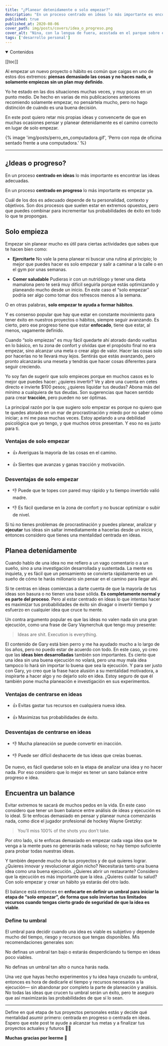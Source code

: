 ```yaml
---
title: "¿Planear detenidamente o solo empezar?"
description: "En un proceso centrado en ideas lo más importante es encontrar las ideas adecuadas. En un proceso centrado en progreso lo más importante es empezar ya. ¿Cómo encuentras el balance?"
published: true
published_at: 2020-08-06
cover_path: img/posts/covers/idea_o_progreso.png
cover_alt: "Nina, con la lengua de fuera, acostada en el parque sobre el pasto"
tags: ['desarrollo personal']
---
```


<details open>
  <summary>
    Contenidos
  </summary>

  [[toc]]

</details>

Al empezar un nuevo proyecto o hábito es común que caigas en uno de estos dos extremos: **piensas demasiado las cosas y no haces nada, o solamente empiezas sin un plan muy definido**.

Yo he estado en las dos situaciones muchas veces, y muy pocas en un punto medio. De hecho en varias de mis publicaciones anteriores recomiendo solamente empezar, no pensártela mucho, pero no hago distinción de cuándo es una buena decisión.

En este post quiero retar mis propias ideas y convencerte de que en muchas ocasiones pensar y planear detenidamente es el camino correcto en lugar de solo empezar.

{% image 'img/posts/perro_en_computadora.gif', 'Perro con ropa de oficina sentado frente a una computadora.' %}

***

## ¿Ideas o progreso?

En un proceso **centrado en ideas** lo más importante es encontrar las ideas adecuadas.

En un proceso **centrado en progreso** lo más importante es empezar ya.

Cuál de los dos es adecuado depende de tu personalidad, contexto y objetivos. Son dos procesos que suelen estar en extremos opuestos, pero que puedes combinar para incrementar tus probabilidades de éxito en todo lo que te propongas.

## Solo empieza

Empezar sin planear mucho es útil para ciertas actividades que sabes que te hacen bien como:

- **Ejercitarte**
  No vale la pena planear ni buscar una rutina al principio; lo mejor que puedes hacer es solo empezar y salir a caminar a la calle o en el gym por unas semanas.

- **Comer saludable**
  Pudieras ir con un nutriólogo y tener una dieta mamalona pero te será muy difícil seguirla porque estás optimizando y planeando mucho desde un inicio. En este caso el “solo empezar” podría ser algo como tomar dos refrescos menos a la semana.

O en otras palabras, **solo empezar te ayuda a formar hábitos**.

Y es consenso popular que hay que estar en constante movimiento para tener éxito en nuestros proyectos o hábitos, siempre seguir avanzando. Es cierto, pero ese progreso tiene que estar **enfocado**, tiene que estar, al menos, vagamente definido.

Cuando “solo empiezas” es muy fácil quedarte ahí atorado dando vueltas en lo básico, en tu zona de confort y olvidas que el propósito final no era empezar, sino alcanzar una meta o crear algo de valor. Hacer las cosas solo por hacerlas no te llevará muy lejos. Sentirás que estás avanzando, pero pronto alcanzarás una meseta y tendrás que hacer cosas diferentes para seguir creciendo.

Yo soy fan de sugerir que solo empieces porque en muchos casos es lo mejor que puedes hacer: ¿quieres invertir? Ve y abre una cuenta en cetes directo e invierte $100 pesos; ¿quieres liquidar tus deudas? Abona más del mínimo a cualquiera de tus deudas. Son sugerencias que hacen sentido para crear **tracción**, pero pueden no ser óptimas.

La principal razón por la que sugiero solo empezar es porque no quiero que te quedes atorado en un mar de procrastinación y miedo por no saber cómo iniciar; a mí me pasa muchas veces. Estoy apelando a una debilidad psicológica que yo tengo, y que muchos otros presentan. Y eso no es justo para ti.

### Ventajas de solo empezar

- 👍 Averiguas la mayoría de las cosas en el camino.

- 👍 Sientes que avanzas y ganas tracción y motivación.

### Desventajas de solo empezar

- 👎 Puede que te topes con pared muy rápido y tu tiempo invertido valió madre.

- 👎 Es fácil quedarse en la zona de confort y no buscar optimizar o subir de nivel.

Si tú no tienes problemas de procrastinación y puedes planear, analizar y **ejecutar** tus ideas sin saltar inmediatamente a hacerlas desde un inicio, entonces considero que tienes una mentalidad centrada en ideas.

## Planea detenidamente

Cuando hablo de una idea no me refiero a un vago comentario o a un sueño, sino a una investigación desarrollada y sustentada. La mente es inquieta, y es fácil que un pensamiento se convierta rápidamente en un sueño de cómo te harás millonario sin pensar en el camino para llegar ahí.

Si te centras en ideas comienzas a darte cuenta de que la mayoría de tus ideas son basura o no tienen una base sólida. **Es completamente normal y es parte del proceso**. Pero al estar centrado en ideas lo que intentas hacer es maximizar tus probabilidades de éxito sin divagar o invertir tiempo y esfuerzo en cualquier idea que cruce tu mente.

Un contra argumento popular es que las ideas no valen nada sin una gran ejecución, como una frase de Gary Vaynerchuk que tengo muy presente:

> Ideas are shit. Execution is everything.

El contenido de Gary está bien perro y me ha ayudado mucho a lo largo de los años, pero no puedo estar de acuerdo con todo. En este caso, yo creo que las **ideas bien desarrolladas** también son importantes. Es cierto que una idea sin una buena ejecución no volará, pero una muy mala idea tampoco lo hará sin importar lo buena que sea la ejecución. Y para ser justo con Gary, yo creo que la frase hace alusión a su mentalidad motivadora, a inspirarte a hacer algo y no dejarlo solo en idea. Estoy seguro de que él también pone mucha planeación e investigación en sus experimentos.

### Ventajas de centrarse en ideas

- 👍 Evitas gastar tus recursos en cualquiera nueva idea.

- 👍 Maximizas tus probabilidades de éxito.

### Desventajas de centrarse en ideas

- 👎 Mucha planeación se puede convertir en inacción.

- 👎 Puede ser difícil deshacerte de tus ideas que creías buenas.

De nuevo, es fácil quedarse solo en la etapa de analizar una idea y no hacer nada. Por eso considero que lo mejor es tener un sano balance entre progreso e idea.

## Encuentra un balance

Evitar extremos te sacará de muchos pedos en la vida. En este caso considero que tener un buen balance entre análisis de ideas y ejecución es lo ideal. Si te enfocas demasiado en pensar y planear nunca comenzarás nada, como dice el jugador profesional de hockey Wayne Gretzky:

> You’ll miss 100% of the shots you don’t take.

Por otro lado, si te enfocas demasiado en empezar cada vaga idea que te venga a la mente pues no generarás nada valioso; no hay tiempo suficiente para probar todas nuestras ideas.

Y también depende mucho de tus proyectos y de qué quieres lograr. ¿Quieres innovar y revolucionar algún nicho? Necesitarás tanto una buena idea como una buena ejecución. ¿Quieres abrir un restaurante? Considero que la ejecución es más importante que la idea. ¿Quieres cuidar tu salud? Con solo empezar y crear un hábito ya estarás del otro lado.

El balance está entonces en **enfocarte en definir un umbral para iniciar la etapa de “solo empezar”, de forma que solo inviertas tus limitados recursos cuando tengas cierto grado de seguridad de que la idea es viable**.

### Define tu umbral

El umbral para decidir cuando una idea es viable es subjetivo y depende mucho del tiempo, riesgo y recursos que tengas disponibles. Mis recomendaciones generales son:

No definas un umbral tan bajo o estarás desperdiciando tu tiempo en ideas poco viables.

No definas un umbral tan alto o nunca harás nada.

Una vez que hayas hecho experimentos y tu idea haya cruzado tu umbral, entonces es hora de dedicarle el tiempo y recursos necesarios a la ejecución— sin abandonar por completo la parte de planeación y análisis. No todas las ideas que crucen tu umbral serán un éxito, pero te aseguro que así maximizarás las probabilidades de que sí lo sean.

***

Define en qué etapa de tus proyectos personales estás y decide qué mentalidad asumir primero: centrada en progreso o centrada en ideas. Espero que este post te ayude a alcanzar tus metas y a finalizar tus proyectos actuales y futuros 🙌🏼

**Muchas gracias por leerme 💛**
